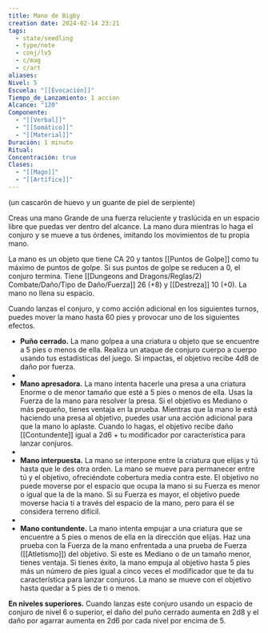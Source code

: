 ```yaml
---
title: Mano de Bigby
creation date: 2024-02-14 23:21
tags:
  - state/seedling
  - type/note
  - conj/lv5
  - c/mag
  - c/art
aliases: 
Nivel: 5
Escuela: "[[Evocación]]"
Tiempo_de_Lanzamiento: 1 accion
Alcance: "120"
Componente:
  - "[[Verbal]]"
  - "[[Somático]]"
  - "[[Material]]"
Duración: 1 minuto
Ritual: 
Concentración: true
Clases:
  - "[[Mago]]"
  - "[[Artífice]]"
---
```

(un cascarón de huevo y un guante de piel de serpiente)

Creas una mano Grande de una fuerza reluciente y traslúcida en un espacio libre que puedas ver dentro del alcance. La mano dura mientras lo haga el conjuro y se mueve a tus órdenes, imitando los movimientos de tu propia mano.

La mano es un objeto que tiene CA 20 y tantos [[Puntos de Golpe]] como tu máximo de puntos de golpe. Si sus puntos de golpe se reducen a 0, el conjuro termina. Tiene [[Dungeons and Dragons/Reglas/2) Combate/Daño/Tipo de Daño/Fuerza]] 26 (+8) y [[Destreza]] 10 (+0). La mano no llena su espacio.

Cuando lanzas el conjuro, y como acción adicional en los siguientes turnos, puedes mover la mano hasta 60 pies y provocar uno de los siguientes efectos.

- **Puño cerrado.** La mano golpea a una criatura u objeto que se encuentre a 5 pies o menos de ella. Realiza un ataque de conjuro cuerpo a cuerpo usando tus estadísticas del juego. Si impactas, el objetivo recibe 4d8 de daño por fuerza.
- 
- **Mano apresadora.** La mano intenta hacerle una presa a una criatura Enorme o de menor tamaño que esté a 5 pies o menos de ella. Usas la Fuerza de la mano para resolver la presa. Si el objetivo es Mediano o más pequeño, tienes ventaja en la prueba. Mientras que la mano le está haciendo una presa al objetivo, puedes usar una acción adicional para que la mano lo aplaste. Cuando lo hagas, el objetivo recibe daño [[Contundente]] igual a 2d6 + tu modificador por característica para lanzar conjuros.
- 
- **Mano interpuesta.** La mano se interpone entre la criatura que elijas y tú hasta que le des otra orden. La mano se mueve para permanecer entre tú y el objetivo, ofreciéndote cobertura media contra este. El objetivo no puede moverse por el espacio que ocupa la mano si su Fuerza es menor o igual que la de la mano. Si su Fuerza es mayor, el objetivo puede moverse hacia ti a través del espacio de la mano, pero para él se considera terreno difícil.
- 
- **Mano contundente.** La mano intenta empujar a una criatura que se encuentre a 5 pies o menos de ella en la dirección que elijas. Haz una prueba con la Fuerza de la mano enfrentada a una prueba de Fuerza ([[Atletismo]]) del objetivo. Si este es Mediano o de un tamaño menor, tienes ventaja. Si tienes éxito, la mano empuja al objetivo hasta 5 pies más un número de pies igual a cinco veces el modificador que te da tu característica para lanzar conjuros. La mano se mueve con el objetivo hasta quedar a 5 pies de ti o menos.

**En niveles superiores.** Cuando lanzas este conjuro usando un espacio de conjuro de nivel 6 o superior, el daño del puño cerrado aumenta en 2d8 y el daño por agarrar aumenta en 2d6 por cada nivel por encima de 5.